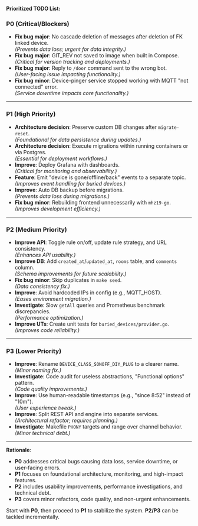 **Prioritized TODO List:**

### **P0 (Critical/Blockers)**
- **Fix bug major**: No cascade deletion of messages after deletion of FK linked device.  
  *(Prevents data loss; urgent for data integrity.)*
- **Fix bug major**: GIT_REV not saved to image when built in Compose.  
  *(Critical for version tracking and deployments.)*
- **Fix bug major**: Reply to `/door` command sent to the wrong bot.  
  *(User-facing issue impacting functionality.)*
- **Fix bug minor**: Device-pinger service stopped working with MQTT "not connected" error.  
  *(Service downtime impacts core functionality.)*

---

### **P1 (High Priority)**
- **Architecture decision**: Preserve custom DB changes after `migrate-reset`.  
  *(Foundational for data persistence during updates.)*
- **Architecture decision**: Execute migrations within running containers or via Postgres.  
  *(Essential for deployment workflows.)*
- **Improve**: Deploy Grafana with dashboards.  
  *(Critical for monitoring and observability.)*
- **Feature**: Emit "device is gone/offline/back" events to a separate topic.  
  *(Improves event handling for buried devices.)*
- **Improve**: Auto DB backup before migrations.  
  *(Prevents data loss during migrations.)*
- **Fix bug minor**: Rebuilding frontend unnecessarily with `mhz19-go`.  
  *(Improves development efficiency.)*

---

### **P2 (Medium Priority)**
- **Improve API**: Toggle rule on/off, update rule strategy, and URL consistency.  
  *(Enhances API usability.)*
- **Improve DB**: Add `created_at`/`updated_at`, `rooms` table, and `comments` column.  
  *(Schema improvements for future scalability.)*
- **Fix bug minor**: Skip duplicates in `make seed`.  
  *(Data consistency fix.)*
- **Improve**: Avoid hardcoded IPs in config (e.g., MQTT_HOST).  
  *(Eases environment migration.)*
- **Investigate**: Slow `getAll` queries and Prometheus benchmark discrepancies.  
  *(Performance optimization.)*
- **Improve UTs**: Create unit tests for `buried_devices/provider.go`.  
  *(Improves code reliability.)*

---

### **P3 (Lower Priority)**
- **Improve**: Rename `DEVICE_CLASS_SONOFF_DIY_PLUG` to a clearer name.  
  *(Minor naming fix.)*
- **Investigate**: Code audit for useless abstractions, "Functional options" pattern.  
  *(Code quality improvements.)*
- **Improve**: Use human-readable timestamps (e.g., "since 8:52" instead of "10m").  
  *(User experience tweak.)*
- **Improve**: Split REST API and engine into separate services.  
  *(Architectural refactor; requires planning.)*
- **Investigate**: Makefile `PHONY` targets and range over channel behavior.  
  *(Minor technical debt.)*

---

**Rationale**:  
- **P0** addresses critical bugs causing data loss, service downtime, or user-facing errors.  
- **P1** focuses on foundational architecture, monitoring, and high-impact features.  
- **P2** includes usability improvements, performance investigations, and technical debt.  
- **P3** covers minor refactors, code quality, and non-urgent enhancements.  

Start with **P0**, then proceed to **P1** to stabilize the system. **P2/P3** can be tackled incrementally.